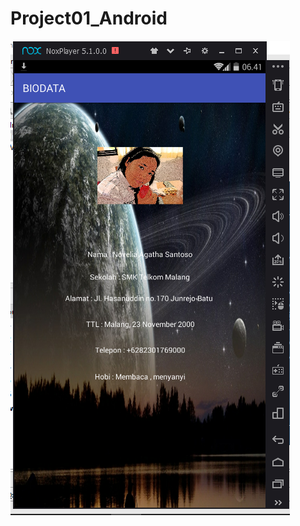 # Project01_Android
![alt text](https://github.com/agathasantoso/Project01_Android/blob/master/biodata.png)
